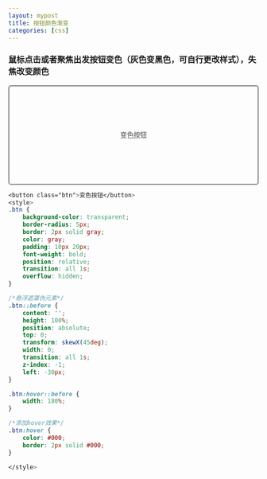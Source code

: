 ```yaml
---
layout: mypost
title: 按钮颜色渐变
categories: [css]
---
```


### 鼠标点击或者聚焦出发按钮变色（灰色变黑色，可自行更改样式），失焦改变颜色

<button class="btn contain">变色按钮</button>
<style>

.contain{
    display: flex;
    justify-content: center;
    align-items: center;
    height: 200px;
    width: 100%;
}
    
.btn {
    background-color: transparent;
    border-radius: 5px;
    border: 2px solid gray;
    color: gray;
    padding: 10px 20px;
    font-weight: bold;
    position: relative;
    transition: all 1s;
    overflow: hidden;
}

/*悬浮遮罩伪元素*/
.btn::before {
    content: '';
    height: 100%;
    position: absolute;
    top: 0;
    transform: skewX(45deg);
    width: 0;
    transition: all 1s;
    z-index: -1;
    left: -30px;
}

.btn:hover::before {
    width: 180%;
}

/*添加hover效果*/
.btn:hover {
    color: #000;
    border: 2px solid #000;
}

</style>

```css
<button class="btn">变色按钮</button>
<style>
.btn {
    background-color: transparent;
    border-radius: 5px;
    border: 2px solid gray;
    color: gray;
    padding: 10px 20px;
    font-weight: bold;
    position: relative;
    transition: all 1s;
    overflow: hidden;
}

/*悬浮遮罩伪元素*/
.btn::before {
    content: '';
    height: 100%;
    position: absolute;
    top: 0;
    transform: skewX(45deg);
    width: 0;
    transition: all 1s;
    z-index: -1;
    left: -30px;
}

.btn:hover::before {
    width: 180%;
}

/*添加hover效果*/
.btn:hover {
    color: #000;
    border: 2px solid #000;
}

</style>
```
